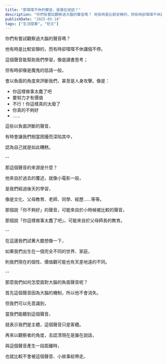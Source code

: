 ```yaml
---
title: "那喋喋不休的聲音，是誰在說話？"
description: "你們有嘗試觀察過大腦的聲音嗎？ 他有時是比較安靜的，而有時卻喋喋不休講個不停。"
publishDate: "2025-05-18"
tags: ["生活隨筆", "短文"]
---
```


你們有嘗試觀察過大腦的聲音嗎？

他有時是比較安靜的，而有時卻喋喋不休講個不停。

這個聲音能幫助我們學習，像是讀書思考；

但有時卻像是魔鬼的低語一般，

會以負面的角度來評斷我們，甚至是人身攻擊。像是：
- 你這樣做事太蠢了吧
- 要努力才有價值
- 不行！你這樣真的太廢了
- 你真的不夠好
- ……

這些以負面評斷的聲音，

有時會讓我們相當困擾而深陷其中，

認為自己就是如此糟糕。

--

那這個聲音的來源是什麼？

他來自於過去的覆述，就像小電影一般，

是我們經過後天的學習，

像是文化、父母教育、老師、同學、經歷……等等。

那個說「你不夠好」的聲音，可能來自於小時候被比較的聲音，

那個說「你這樣做事太蠢了吧」，可能來自於父母師長的教育。

--

在這邊我們試著大膽想像一下，

如果我們出生在一個完全不同的世界、家庭，

則我們現在的個性、價值觀可能也有天差地遠的不同。

--

那麼我們如何怎麼面對大腦的負面聲音呢？

首先這個聲音因為大腦的機制，所以他不會消失。

但我們可以先意識到，

當我們能聽到這個聲音，

就表示我們是主體，這個聲音只是客體。

再來以觀察者的角度，去認清現在是誰在說話，

與這個聲音產生一段距離時，

也就比較不會被這個聲音、小故事給帶走。